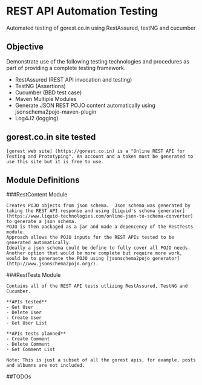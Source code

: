 # REST API Automation Testing
Automated testing of gorest.co.in using RestAssured, testNG and cucumber

## Objective

Demonstrate use of the following testing technologies and procedures as part of providing a complete testing framework.

- RestAssured (REST API invocation and testing)
- TestNG (Assertions)
- Cucumber (BBD test case)
- Maven Multiple Modules 
- Generate JSON REST POJO content automatically using jsonschema2pojo-maven-plugin 
- Log4J2 (logging)

## gorest.co.in site tested
    [gorest web site] (https://gorest.co.in) is a "Online REST API for Testing and Prototyping". An account and a token must be generated to use this site but it is free to use.


## Module Definitions

###RestContent Module

    Creates POJO objects from json schema.  Json schema was generated by taking the REST API response and using [Liquid's schema generator](https://www.liquid-technologies.com/online-json-to-schema-converter)  to generate a json schema.
    POJO is then packaged as a jar and made a depencency of the RestTests module.
    Approach allows the POJO inputs for the REST APIs tested to be generated automatically.
    Ideally a json schema could be define to fully cover all POJO needs.
    Another option that would be more complete but require more work, would be to generaete the POJO using [jsonschema2pojo generator] (http://www.jsonschema2pojo.org/).
    
###RestTests Module

    Contains all of the REST API tests utlizing RestAssured, TestNG and Cucumber.
    
    **APIs tested**
    - Get User
    - Delete User
    - Create User
    - Get User List
    
    **APIs tests planned**
    - Create Comment
    - Delete Comment
    - Get Comment List
    
    Note: This is just a subset of all the gorest apis, for example, posts and albumns are not included.
    
##TODOs

    
    
    
    